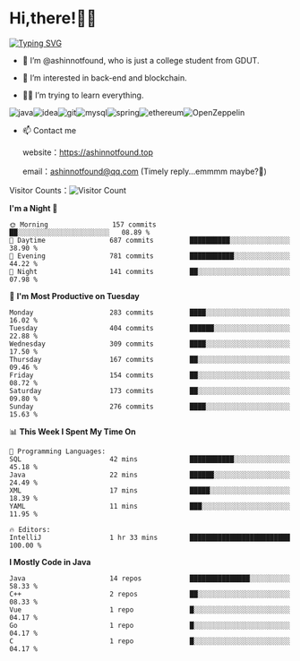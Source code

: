 # Hi,there!👨‍🔧
[![Typing SVG](https://readme-typing-svg.herokuapp.com?font=Fira+Code&pause=1000&width=435&lines=Welcome%2C+this+is+ashinnotfound%F0%9F%98%81+)](https://git.io/typing-svg)

- 👋 I’m @ashinnotfound, who is just a college student from GDUT.

- 👀 I’m interested in back-end and blockchain.

- 👨‍🔧 I’m trying to learn everything.

![java](https://img.shields.io/badge/Java-ED8B00?style=for-the-badge&logo=openjdk&logoColor=white)![idea](https://img.shields.io/badge/IntelliJ_IDEA-000000.svg?style=for-the-badge&logo=intellij-idea&logoColor=white
)![git](https://img.shields.io/badge/GIT-E44C30?style=for-the-badge&logo=git&logoColor=white
)![mysql](https://img.shields.io/badge/MySQL-005C84?style=for-the-badge&logo=mysql&logoColor=white)![spring](https://img.shields.io/badge/Spring-6DB33F?style=for-the-badge&logo=spring&logoColor=white)![ethereum](https://img.shields.io/badge/Ethereum-3C3C3D?style=for-the-badge&logo=Ethereum&logoColor=white)![OpenZeppelin](https://img.shields.io/badge/OpenZeppelin-4E5EE4?logo=openzeppelin&logoColor=fff&style=for-the-badge)


- 📫 Contact me
    
    website：https://ashinnotfound.top
    
    email：ashinnotfound@qq.com (Timely reply...emmmm maybe?🤪)

​Visitor Counts：![Visitor Count](https://profile-counter.glitch.me/ashinnotfound/count.svg)

<!--START_SECTION:waka-->
**I'm a Night 🦉** 

```text
🌞 Morning                157 commits         ██░░░░░░░░░░░░░░░░░░░░░░░   08.89 % 
🌆 Daytime                687 commits         ██████████░░░░░░░░░░░░░░░   38.90 % 
🌃 Evening                781 commits         ███████████░░░░░░░░░░░░░░   44.22 % 
🌙 Night                  141 commits         ██░░░░░░░░░░░░░░░░░░░░░░░   07.98 % 
```
📅 **I'm Most Productive on Tuesday** 

```text
Monday                   283 commits         ████░░░░░░░░░░░░░░░░░░░░░   16.02 % 
Tuesday                  404 commits         ██████░░░░░░░░░░░░░░░░░░░   22.88 % 
Wednesday                309 commits         ████░░░░░░░░░░░░░░░░░░░░░   17.50 % 
Thursday                 167 commits         ██░░░░░░░░░░░░░░░░░░░░░░░   09.46 % 
Friday                   154 commits         ██░░░░░░░░░░░░░░░░░░░░░░░   08.72 % 
Saturday                 173 commits         ██░░░░░░░░░░░░░░░░░░░░░░░   09.80 % 
Sunday                   276 commits         ████░░░░░░░░░░░░░░░░░░░░░   15.63 % 
```


📊 **This Week I Spent My Time On** 

```text
💬 Programming Languages: 
SQL                      42 mins             ███████████░░░░░░░░░░░░░░   45.18 % 
Java                     22 mins             ██████░░░░░░░░░░░░░░░░░░░   24.49 % 
XML                      17 mins             █████░░░░░░░░░░░░░░░░░░░░   18.39 % 
YAML                     11 mins             ███░░░░░░░░░░░░░░░░░░░░░░   11.95 % 

🔥 Editors: 
IntelliJ                 1 hr 33 mins        █████████████████████████   100.00 % 
```

**I Mostly Code in Java** 

```text
Java                     14 repos            ███████████████░░░░░░░░░░   58.33 % 
C++                      2 repos             ██░░░░░░░░░░░░░░░░░░░░░░░   08.33 % 
Vue                      1 repo              █░░░░░░░░░░░░░░░░░░░░░░░░   04.17 % 
Go                       1 repo              █░░░░░░░░░░░░░░░░░░░░░░░░   04.17 % 
C                        1 repo              █░░░░░░░░░░░░░░░░░░░░░░░░   04.17 % 
```




<!--END_SECTION:waka-->
